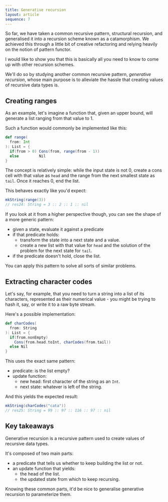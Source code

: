 ```yaml
---
title: Generative recursion
layout: article
sequence: 7
---
```


So far, we have taken a common recursive pattern, structural recursion, and generalised it into a recursion scheme known as a catamorphism. We achieved this through a little bit of creative refactoring and relying heavily on the notion of pattern functor.

I would like to show you that this is basically all you need to know to come up with other recursion schemes.

We'll do so by studying another common recursive pattern, _generative recursion_, whose main purpose is to alleviate the hassle that creating values of recursive data types is.

## Creating ranges


As an example, let's imagine a function that, given an upper bound, will generate a list ranging from that value to 1.

Such a function would commonly be implemented like this:

```scala
def range(
  from: Int
): List = {
  if(from > 0) Cons(from, range(from - 1))
  else         Nil
}
```

The concept is relatively simple: while the input state is not 0, create a cons cell with that value as `head` and the range from the next smallest state as `tail`. Once it reaches 0, end the list.

This behaves exactly like you'd expect:

```scala
mkString(range(3))
// res24: String = 3 :: 2 :: 1 :: nil
```

If you look at it from a higher perspective though, you can see the shape of a more generic pattern:
- given a state, evaluate it against a predicate
- if that predicate holds:
  - transform the state into a next state and a value.
  - create a new list with that value for `head` and the solution of the problem for the next state for `tail`.
- if the predicate doesn't hold, close the list.

You can apply this pattern to solve all sorts of similar problems.

## Extracting character codes

Let's say, for example, that you need to turn a string into a list of its characters, represented as their numerical value - you might be trying to hash it, say, or write it to a raw byte stream.

Here's a possible implementation:

```scala
def charCodes(
  from: String
): List = {
  if(from.nonEmpty)
    Cons(from.head.toInt, charCodes(from.tail))
  else Nil
}
```

This uses the exact same pattern:
- predicate: is the list empty?
- update function:
  - new head: first character of the string as an `Int`.
  - next state: whatever is left of the string.

And this yields the expected result:

```scala
mkString(charCodes("cata"))
// res25: String = 99 :: 97 :: 116 :: 97 :: nil
```

## Key takeaways

Generative recursion is a recursive pattern used to create values of recursive data types.

It's composed of two main parts:
- a predicate that tells us whether to keep building the list or not.
- an update function that yields:
  - the head of the list.
  - the updated state from which to keep recursing.

Knowing these common parts, it'd be nice to generalise generative recursion to parameterize them.

